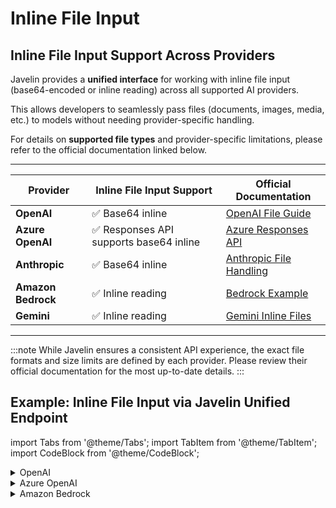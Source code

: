 # Inline File Input

## Inline File Input Support Across Providers

Javelin provides a **unified interface** for working with inline file input (base64-encoded or inline reading) across all supported AI providers.  

This allows developers to seamlessly pass files (documents, images, media, etc.) to models without needing provider-specific handling.

For details on **supported file types** and provider-specific limitations, please refer to the official documentation linked below.

---

| Provider         | Inline File Input Support | Official Documentation |
|------------------|----------------------------|------------------------|
| **OpenAI**       | ✅ Base64 inline | [OpenAI File Guide](https://platform.openai.com/docs/guides/pdf-files?api-mode=responses#base64-encoded-files) |
| **Azure OpenAI** | ✅ Responses API supports base64 inline | [Azure Responses API](https://learn.microsoft.com/en-us/azure/ai-foundry/openai/how-to/responses?utm_source=chatgpt.com&tabs=python-key#base64-encoded-image) |
| **Anthropic**    | ✅ Base64 inline | [Anthropic File Handling](https://docs.claude.com/en/docs/build-with-claude/pdf-support#option-2%3A-base64-encoded-pdf-document) |
| **Amazon Bedrock** | ✅ Inline reading | [Bedrock Example](https://builder.aws.com/content/2i4v2vZRb9YgL2RxkawPiF8f0lZ/using-document-chat-with-the-amazon-bedrock-converse-api) |
| **Gemini**       | ✅ Inline reading | [Gemini Inline Files](https://ai.google.dev/gemini-api/docs/document-processing#inline_data) |

---

:::note 
While Javelin ensures a consistent API experience, the exact file formats and size limits are defined by each provider. Please review their official documentation for the most up-to-date details.
:::

## Example: Inline File Input via Javelin Unified Endpoint


import Tabs from '@theme/Tabs';
import TabItem from '@theme/TabItem';
import CodeBlock from '@theme/CodeBlock';

<details>
<summary>OpenAI</summary>
<Tabs>
  <TabItem value="Python">
    ```python [Python]
    import requests, os, base64, mimetypes
    # Config
    JAVELIN_OPEN_API = "https://api-dev.javelin.live/v1/responses"
    OPENAI_KEY = os.getenv("OPENAI_KEY")
    JAVELIN_API_KEY = os.getenv("JAVELIN_API_KEY")

    FILE_PATH = "/your/path/to/pdf-file"

    def get_base64(file_path):
        with open(file_path, "rb") as f:
            data = f.read()

        return base64.b64encode(data).decode("utf-8"), filename, mime_type

    base64_string = get_base64(FILE_PATH)

    payload = {
        "model": "gpt-5",
        "input": [
            {
                "role": "user",
                "content": [
                    {"type": "input_text", "text": "What is this file about?"},
                    {
                        "type": "input_file",
                        "file_data": f"data:{mime_type};base64,{base64_string}",
                        "filename": <your-file-name>,
                    },
                ],
            }
        ],
    }

    headers = {
        "Authorization": f"Bearer {OPENAI_KEY}",
        "Content-Type": "application/json",
        "x-javelin-apikey": JAVELIN_API_KEY,
        "x-javelin-route": "<your-javelin-unified-route>",
    }

    resp = requests.post(JAVELIN_OPEN_API, headers=headers, json=payload)
    resp.raise_for_status()
    print("\n=== Model Output ===")
    print(resp.json().get("output_text", resp.json()))
    ```
  </TabItem>
  
  <TabItem value="Shell">
    ```bash [Shell]
    curl -X POST "https://api-dev.javelin.live/v1/responses" \
    -H "Authorization: "Bearer $OPENAI_KEY" \
    -H "x-javelin-apikey: $JAVELIN_API_KEY" \
    -H "x-javelin-route: <your-javelin-unified-route>" \
    -H "Content-Type: application/json" \
    -d '{
        "model": "gpt-5",
        "input": [
        {
            "role": "user",
            "content": [
            {
                "type": "input_text", 
                "text": "What is this file about?"
            },
            {
                "type": "input_file",
                "file_data": "data:application/pdf;base64,BASE64_STRING_HERE",
                "filename": "<your-file-name>"
            }
            ]
        }
        ]
    }'
    ```
  </TabItem>
</Tabs>
</details>

<details>
<summary>Azure OpenAI</summary>
<Tabs>
<TabItem value="Python">
```python [Python]
import requests, os, base64, mimetypes

# Config
JAVELIN_AZURE_API = "https://api-dev.javelin.live/v1/openai/responses?api-version=2025-04-01-preview"
AZURE_OPENAI_KEY = os.getenv("AZURE_OPENAI_KEY")
JAVELIN_API_KEY = os.getenv("JAVELIN_API_KEY")

FILE_PATH = "/your/path/to/pdf-file"

def get_base64(file_path):
    with open(file_path, "rb") as f:
        data = f.read()

    return base64.b64encode(data).decode("utf-8"), filename, mime_type

base64_string = get_base64(FILE_PATH)

payload = {
    "model": "gpt-5",
    "input": [
        {
            "role": "user",
            "content": [
                {"type": "input_text", "text": "What is this file about?"},
                {
                    "type": "input_file",
                    "file_data": f"data:{mime_type};base64,{base64_string}",
                    "filename": filename,
                },
            ],
        }
    ],
}

headers = {
    "Api-Key": f"{AZURE_OPENAI_KEY}",
    "Content-Type": "application/json",
    "x-javelin-apikey": JAVELIN_API_KEY,
    "x-javelin-route": "<your-javelin-unified-route>",
}

resp = requests.post(JAVELIN_AZURE_API, headers=headers, json=payload)
resp.raise_for_status()
print("\n=== Model Output ===")
print(resp.json().get("output_text", resp.json()))
    ```
</TabItem>

<TabItem value="Shell">
```bash [Shell]
curl -X POST "https://api-dev.javelin.live/v1/openai/responses?api-version=2025-04-01-preview" \
-H "Api-Key: $AZURE_OPENAI_KEY" \
-H "x-javelin-apikey: $JAVELIN_API_KEY" \
-H "x-javelin-route: <your-javelin-unified-route>" \
-H "Content-Type: application/json" \
-d '{
    "model": "gpt-5",
    "input": [
    {
        "role": "user",
        "content": [
        {
            "type": "input_text", 
            "text": "What is this file about?"
        },
        {
            "type": "input_file",
            "file_data": "data:application/pdf;base64,BASE64_STRING_HERE",
            "filename": "sample.pdf"
        }
        ]
    }
    ]
}'
    ```
    </TabItem>
</Tabs>
</details>

<details>
<summary>Amazon Bedrock</summary>
<Tabs>
  <TabItem value="Python">
    ```python [Python]
    import requests, os, base64, mimetypes

    model_id = "anthropic.claude-3-haiku-20240307-v1:0"

    JAVELIN_AMAZON_API = f"https://api-dev.javelin.live/v1/model/{model_id}/converse"

    # Config
    JAVELIN_OPEN_API = "https://api-dev.javelin.live/v1/responses"
    OPENAI_KEY = os.getenv("OPEN_API_KEY")
    JAVELIN_API_KEY = os.getenv("JAVELIN_API_KEY")

    FILE_PATH = "/your/path/to/pdf-file"

    def get_doc_bytes(file_path):
        with open(file_path, "rb") as f:
            data = f.read()

        return data

    doc_byte = get_doc_bytes(FILE_PATH)

    payload = {
        "messages": [
            {
                "role": "user",
                "content": [
                    {
                        "text": "Briefly compare the models described in this document",
                    },
                    {
                        "document": 
                        {
                            "format": "pdf",
                            "name": "Amazon Nova Service Cards", 
                            "source": {
                                "bytes": doc_byte
                        }
                        }
                    }
                ]
            }
        ]
    }

    headers = {
        "Content-Type": "application/json",
        "x-javelin-apikey": JAVELIN_API_KEY,
        "x-javelin-route": "<your-javelin-unified-route>"
    }

    resp = requests.post(JAVELIN_OPEN_API, headers=headers, json=payload)
    resp.raise_for_status()
    print("\n=== Model Output ===")
    print(resp.json().get("output_text", resp.json()))
    ```
  </TabItem>
  
  <TabItem value="Shell">
    ```bash [Shell]
    curl -X POST "https://api-dev.javelin.live/v1/model/{model_id}/converse" \
    -H "x-javelin-apikey: $JAVELIN_API_KEY" \
    -H "x-javelin-route: <your-javelin-unified-route>" \
    -H "Content-Type: application/json" \
    -d '{
        "messages": [
            {
                "role": "user",
                "content": [
                    {
                        "text": "Briefly compare the models described in this document",
                    },
                    {
                        "document": 
                        {
                            "format": "pdf",
                            "name": "Amazon Nova Service Cards", 
                            "source": {
                                "bytes": BYTE_STRING_HERE
                        }
                        }
                    }
                ]
            }
        ]
    }'
    ```
  </TabItem>
</Tabs>
</details>